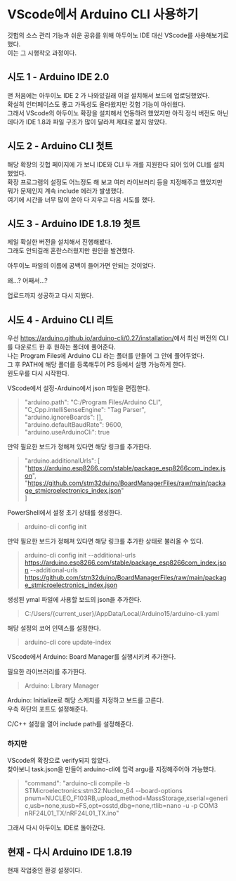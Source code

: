 # VScode에서 Arduino CLI 사용하기

깃헙의 소스 관리 기능과 쉬운 공유를 위해 아두이노 IDE 대신 VScode를 사용해보기로 했다.  
이는 그 시행착오 과정이다.  

## 시도 1 - Arduino IDE 2.0

맨 처음에는 아두이노 IDE 2 가 나와있길래 이걸 설치해서 보드에 업로딩했었다.  
확실히 인터페이스도 좋고 가독성도 올라왔지만 깃헙 기능이 아쉬웠다.  
그래서 VScode의 아두이노 확장을 설치해서 연동하려 했었지만 아직 정식 버전도 아닌데다가 IDE 1.8과 파일 구조가 많이 달라져 제대로 붙지 않았다.  

## 시도 2 - Arduino CLI 첫트

해당 확장의 깃헙 페이지에 가 보니 IDE와 CLI 두 개를 지원한다 되어 있어 CLI를 설치했었다.  
확장 프로그램의 설정도 어느정도 해 보고 여러 라이브러리 등을 지정해주고 했었지만 뭐가 문제인지 계속 include 에러가 발생했다.  
여기에 시간을 너무 많이 쏟아 다 지우고 다음 시도를 했다.  

## 시도 3 - Arduino IDE 1.8.19 첫트

제일 확실한 버전을 설치해서 진행해봤다.  
그래도 안되길래 혼란스러웠지만 원인을 발견했다.  

아두이노 파일의 이름에 공백이 들어가면 안되는 것이었다.  

왜...? 어째서...?  

업로드까지 성공하고 다시 지웠다.  

## 시도 4 - Arduino CLI 리트

우선 <https://arduino.github.io/arduino-cli/0.27/installation/>에서 최신 버전의 CLI를 다운로드 한 후 원하는 폴더에 풀어준다.  
나는 Program Files에 Arduino CLI 라는 폴더를 만들어 그 안에 풀어두었다.  
그 후 PATH에 해당 폴더를 등록해두어 PS 등에서 실행 가능하게 한다.  
윈도우를 다시 시작한다.  

VScode에서 설정-Arduino에서 json 파일을 편집한다.  
> "arduino.path": "C:/Program Files/Arduino CLI",  
  "C_Cpp.intelliSenseEngine": "Tag Parser",  
  "arduino.ignoreBoards": [],  
  "arduino.defaultBaudRate": 9600,  
  "arduino.useArduinoCli": true  

만약 필요한 보드가 정해져 있다면 해당 링크를 추가한다.  
> "arduino.additionalUrls": [  
    "https://arduino.esp8266.com/stable/package_esp8266com_index.json",  
    "https://github.com/stm32duino/BoardManagerFiles/raw/main/package_stmicroelectronics_index.json"  
  ]

PowerShell에서 설정 초기 상태를 생성한다.  
> arduino-cli config init

만약 필요한 보드가 정해져 있다면 해당 링크를 추가한 상태로 불러올 수 있다.  
> arduino-cli config init --additional-urls <https://arduino.esp8266.com/stable/package_esp8266com_index.json> --additional-urls <https://github.com/stm32duino/BoardManagerFiles/raw/main/package_stmicroelectronics_index.json>

생성된 ymal 파일에 사용할 보드의 json을 추가한다.  
> C:/Users/{current_user}/AppData/Local/Arduino15/arduino-cli.yaml

해당 설정의 코어 인덱스를 설정한다.  
> arduino-cli core update-index

VScode에서 Arduino: Board Manager를 실행시키켜 추가한다.  

필요한 라이브러리를 추가한다.  
> Arduino: Library Manager

Arduino: Initialize로 해당 스케치를 지정하고 보드를 고른다.  
우측 하단의 포트도 설정해준다.  

C/C++ 설정을 열어 include path를 설정해준다.  

### 하지만

VScode의 확장으로 verify되지 않았다.  
찾아보니 task.json을 만들어 arduino-cli에 입력 argu를 지정해주어야 가능했다.  

> "command": "arduino-cli compile -b STMicroelectronics:stm32:Nucleo_64 --board-options pnum=NUCLEO_F103RB,upload_method=MassStorage,xserial=generic,usb=none,xusb=FS,opt=osstd,dbg=none,rtlib=nano -u -p COM3 nRF24L01_TX/nRF24L01_TX.ino"

그래서 다시 아두이노 IDE로 돌아갔다.  

## 현재 - 다시 Arduino IDE 1.8.19

현재 작업중인 환경 설정이다.  
